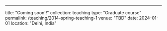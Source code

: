---
title: "Coming soon!!"
collection: teaching
type: "Graduate course"
permalink: /teaching/2014-spring-teaching-1
venue: "TBD"
date: 2024-01-01
location: "Delhi, India"
